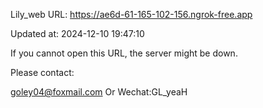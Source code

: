 Lily_web URL: https://ae6d-61-165-102-156.ngrok-free.app

Updated at: 2024-12-10 19:47:10

If you cannot open this URL, the server might be down.

Please contact: 

goley04@foxmail.com Or Wechat:GL_yeaH